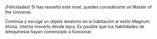 ¡Felicidades! Si has resuelto este nivel, puedes considerarte un Master of the Universe.

Continúa y escoge un objeto aleatorio en la habitación al estilo Magnum. Ahora, intenta moverlo desde lejos; Es posible que tus habilidades de telequinesia hayan comenzado a funcionar.